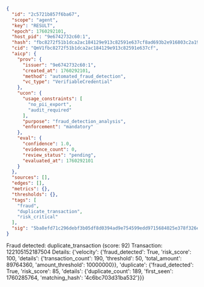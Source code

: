```json
{
  "id": "2c5721b857f6ba67",
  "scope": "agent",
  "key": "RESULT",
  "epoch": 1760292101,
  "host_pid": "9e6742732c60:1",
  "hash": "fbc8272f51b1dca2ac184129e913c82591e637cf8ad693b2e916803c2a19d19e",
  "cid": "QmV1fbc8272f51b1dca2ac184129e913c82591e637cf",
  "aicp": {
    "prov": {
      "issuer": "9e6742732c60:1",
      "created_at": 1760292101,
      "method": "automated_fraud_detection",
      "vc_type": "VerifiableCredential"
    },
    "ucon": {
      "usage_constraints": [
        "no_pii_export",
        "audit_required"
      ],
      "purpose": "fraud_detection_analysis",
      "enforcement": "mandatory"
    },
    "eval": {
      "confidence": 1.0,
      "evidence_count": 0,
      "review_status": "pending",
      "evaluated_at": 1760292101
    }
  },
  "sources": [],
  "edges": [],
  "metrics": {},
  "thresholds": {},
  "tags": [
    "fraud",
    "duplicate_transaction",
    "risk_critical"
  ],
  "sig": "5ba8efd71c296debf3b05df8d0394ad9e754599edd9715684025e378f326ed05"
}
```

Fraud detected: duplicate_transaction (score: 92)
Transaction: 122105152187504
Details: {'velocity': {'fraud_detected': True, 'risk_score': 100, 'details': {'transaction_count': 190, 'threshold': 50, 'total_amount': 89764360, 'amount_threshold': 10000000}}, 'duplicate': {'fraud_detected': True, 'risk_score': 85, 'details': {'duplicate_count': 189, 'first_seen': 1760285764, 'matching_hash': '4c6bc703d31ba532'}}}